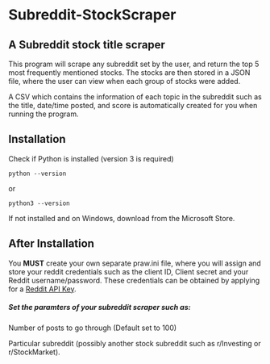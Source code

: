 # Subreddit-StockScraper
 

## A Subreddit stock title scraper

This program will scrape any subreddit set by the user, and return the top 5 most frequently mentioned stocks. The stocks are then stored in a JSON file, where the user can view when each group of stocks were added.

A CSV which contains the information of each topic in the subreddit such as the title, date/time posted, and score is automatically created for you when running the program.


## Installation

Check if Python is installed (version 3 is required)

```
python --version
```
or

```
python3 --version
```

If not installed and on Windows, download from the Microsoft Store.

## After Installation

You **MUST** create your own separate praw.ini file, where you will assign and store your reddit credentials such as the client ID, Client secret and your Reddit username/password.
These credentials can be obtained by applying for a [Reddit API Key](https://www.reddit.com/wiki/api/#wiki_reddit_api_access).

##### Set the paramters of your subreddit scraper such as: 

Number of posts to go through (Default set to 100) 

Particular subreddit (possibly another stock subreddit such as r/Investing or r/StockMarket).


